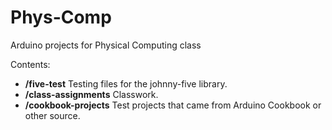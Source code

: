 Phys-Comp
=========

Arduino projects for Physical Computing class

Contents:
* __/five-test__ Testing files for the johnny-five library.
* __/class-assignments__ Classwork.
* __/cookbook-projects__ Test projects that came from Arduino Cookbook or other source.